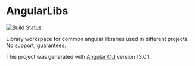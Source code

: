 # AngularLibs
[![Build Status](https://drone.local.schaz.org/api/badges/schaze/angular-libs/status.svg)](https://drone.local.schaz.org/schaze/angular-libs)

Library workspace for common angular libraries used in different projects.
No support, guarantees.


This project was generated with [Angular CLI](https://github.com/angular/angular-cli) version 13.0.1.
